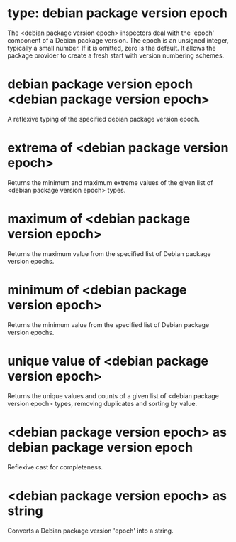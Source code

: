# type: debian package version epoch

The &lt;debian package version epoch&gt; inspectors deal with the &#39;epoch&#39; component of a Debian package version. The epoch is an unsigned integer, typically a small number. If it is omitted,  zero is the default. It allows the package provider to create a fresh start with version numbering schemes.

# debian package version epoch &lt;debian package version epoch&gt;

A reflexive typing of the specified debian package version epoch.

# extrema of &lt;debian package version epoch&gt;

Returns the minimum and maximum extreme values of the given list of &lt;debian package version epoch&gt; types.

# maximum of &lt;debian package version epoch&gt;

Returns the maximum value from the specified list of Debian package version epochs.

# minimum of &lt;debian package version epoch&gt;

Returns the minimum value from the specified list of Debian package version epochs.

# unique value of &lt;debian package version epoch&gt;

Returns the unique values and counts of a given list of &lt;debian package version epoch&gt; types, removing duplicates and sorting by value.

# &lt;debian package version epoch&gt; as debian package version epoch

Reflexive cast for completeness.

# &lt;debian package version epoch&gt; as string

Converts a Debian package version &#39;epoch&#39; into a string.
